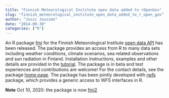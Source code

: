 ```yaml
---
title: "Finnish Meteorological Institute open data added to rOpenGov"
slug: "finnish_meteorological_institute_open_data_added_to_r_open_gov"
author: "Jussi Jousimo"
date: "2014-09-30"
categories: ["R"]
---
```



An R package [fmi](https://github.com/rOpenGov/fmi) for the Finnish Meteorological Institute
[open data API](https://en.ilmatieteenlaitos.fi/open-data) has been released.
The package provides an access from R to many data sets including weather conditions,
climate scenarios, sea related observations and sun radiation in Finland.
Installation instructions, examples and other details are provided in the
[tutorial](https://github.com/rOpenGov/fmi/blob/master/vignettes/fmi_tutorial.md).
The package is in beta and test experiences and contributions are welcome!
For the contact details, see the package [home page](https://github.com/rOpenGov/fmi).
The package has been jointly developed with [rwfs](https://github.com/rOpenGov/rwfs) package,
which provides a generic access to WFS interfaces in R.

**Note** Oct 10, 2020: the package is now [fmi2](http://ropengov.github.io/fmi2)
